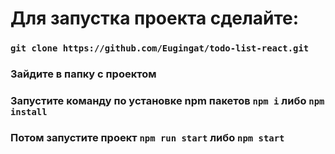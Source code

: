 # Для запустка проекта сделайте:

### `git clone https://github.com/Eugingat/todo-list-react.git`

### Зайдите в папку с проектом

### Запустите команду по установке npm пакетов `npm i` либо `npm install`

### Потом запустите проект `npm run start` либо `npm start`

